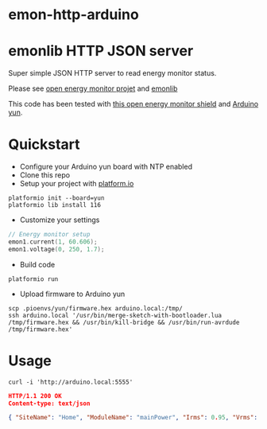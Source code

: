 # emon-http-arduino

# emonlib HTTP JSON server
Super simple JSON HTTP server to read energy monitor status.

Please see [open energy monitor projet](http://openenergymonitor.org/emon/) and [emonlib](https://github.com/openenergymonitor/EmonLib)

This code has been tested with [this open energy monitor shield](http://openenergymonitor.org/emon/emontxshield/smt) and [Arduino yun](https://www.arduino.cc/en/Main/ArduinoBoardYun?from=Products.ArduinoYUN).

# Quickstart

- Configure your Arduino yun board with NTP enabled
- Clone this repo
- Setup your project with [platform.io](http://platform.io)
```shell
platformio init --board=yun
platformio lib install 116
```
- Customize your settings
```c++
// Energy monitor setup
emon1.current(1, 60.606);
emon1.voltage(0, 250, 1.7);
```
- Build code
```shell
platformio run
```
- Upload firmware to Arduino yun
```shell
scp .pioenvs/yun/firmware.hex arduino.local:/tmp/
ssh arduino.local '/usr/bin/merge-sketch-with-bootloader.lua /tmp/firmware.hex && /usr/bin/kill-bridge && /usr/bin/run-avrdude /tmp/firmware.hex'
```

# Usage

```shell
curl -i 'http://arduino.local:5555'
```

```json
HTTP/1.1 200 OK
Content-type: text/json

{ "SiteName": "Home", "ModuleName": "mainPower", "Irms": 0.95, "Vrms": 239.87, "RealPower": 126.21, "ApparentPower": 228.76, "PowerFactor": 0.55, "Time": 1442234001, "ExecTime": 1860788 }
```
